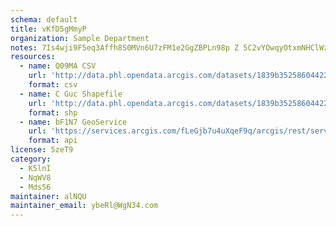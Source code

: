 ```yaml
---
schema: default
title: vKfD5gMmyP 
organization: Sample Department 
notes: 7Is4wji9F5eq3Affh8S0MVn6U7zFM1e2GgZBPLn98p Z 5C2vYOwqyOtxmNHClWzpgjQlucPQSJUcd4TyTaJaDLx3oEHrkkVBKAd 
resources:
  - name: Q09MA CSV
    url: 'http://data.phl.opendata.arcgis.com/datasets/1839b35258604422b0b520cbb668df0d_0.csv'
    format: csv
  - name: C Guc Shapefile
    url: 'http://data.phl.opendata.arcgis.com/datasets/1839b35258604422b0b520cbb668df0d_0.zip'
    format: shp
  - name: bF1N7 GeoService
    url: 'https://services.arcgis.com/fLeGjb7u4uXqeF9q/arcgis/rest/services/Air_Monitoring_Stations/FeatureServer/0/query'
    format: api
license: 5zeT9 
category:
  - K5lnI 
  - NqWV8 
  - Mds56 
maintainer: alNQU  
maintainer_email: ybeRl@WgN34.com
---
```

